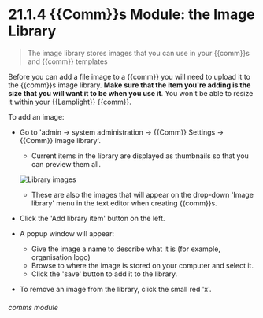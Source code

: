 # 21.1.4 {{Comm}}s Module: the Image Library

> The image library stores images that you can use in your {{comm}}s and {{comm}} templates

Before you can add a file image to a {{comm}} you will need to upload it to the {{comm}}s image library. **Make sure that the item you're adding is the size that you will want it to be when you use it**. You won't be able to resize it within your {{Lamplight}} {{comm}}.

To add an image:

- Go to 'admin -> system administration -> {{Comm}} Settings -> {{Comm}} image library'.
   - Current items in the library are displayed as thumbnails so that you can preview them all. 

   ![Library images](157a.png)

   - These are also the images that will appear on the drop-down 'Image library' menu in the text editor when creating {{comm}}s.
- Click the 'Add library item' button on the left. 
- A popup window will appear: 
   - Give the image a name to describe what it is  (for example, organisation logo)
   - Browse to where the image is stored on your computer and select it.  
   - Click the 'save' button to add it to the library.
- To remove an image from the library, click the small red 'x'. 


###### comms module

